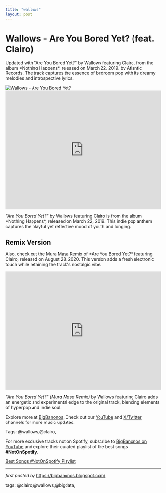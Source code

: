 ```yaml
---
title: "wallows"
layout: post
---
```

<!-- Title of the Post -->
<h1 >Wallows - Are You Bored Yet? (feat. Clairo)</h1> <!-- Introductory Text -->
<p >Updated with "Are You Bored Yet?" by Wallows featuring Clairo, from the album *Nothing Happens*, released on March 22, 2019, by Atlantic Records. The track captures the essence of bedroom pop with its dreamy melodies and introspective lyrics.</p> <!-- Featured Image -->
<div > <img src="https://i1.sndcdn.com/artworks-6geq8K2A5GxGtFm9-mJPAfA-t500x500.jpg" alt="Wallows - Are You Bored Yet?" />
</div> <!-- YouTube Video Embed -->
<div > <iframe width="100%" height="385" src="https://www.youtube.com/embed/wjbAsm48oTA" title="Wallows - Are You Bored Yet? (feat. Clairo)" frameborder="0" allow="accelerometer; autoplay; clipboard-write; encrypted-media; gyroscope; picture-in-picture; web-share" referrerpolicy="strict-origin-when-cross-origin" allowfullscreen></iframe>
</div> <!-- Song Information -->
<div > <p><em>"Are You Bored Yet?"</em> by Wallows featuring Clairo is from the album *Nothing Happens*, released on March 22, 2019. This indie pop anthem captures the playful yet reflective mood of youth and longing.</p>
</div> <!-- Remix Section -->
<h2 >Remix Version</h2>
<p >Also, check out the Mura Masa Remix of *Are You Bored Yet?* featuring Clairo, released on August 28, 2020. This version adds a fresh electronic touch while retaining the track's nostalgic vibe.</p> <!-- YouTube Video Embed for Remix -->
<div > <iframe width="100%" height="385" src="https://www.youtube.com/embed/GmQct4Yhbts" title="Wallows - Are You Bored Yet? (feat. Clairo) [Mura Masa Remix]" frameborder="0" allow="accelerometer; autoplay; clipboard-write; encrypted-media; gyroscope; picture-in-picture; web-share" referrerpolicy="strict-origin-when-cross-origin" allowfullscreen></iframe>
</div> <!-- Song Information for Remix -->
<div > <p><em>"Are You Bored Yet?" (Mura Masa Remix)</em> by Wallows featuring Clairo adds an energetic and experimental edge to the original track, blending elements of hyperpop and indie soul.</p>
</div> <!-- Footer Links -->
<div > <p>Explore more at <a href="https://bigbanonos.blogspot.com/" target="_blank">BigBanonos</a>. Check out our <a href="https://www.youtube.com/@BigBanonos" target="_blank">YouTube</a> and <a href="https://x.com/bigbanonos" target="_blank">X/Twitter</a> channels for more music updates.</p>
</div> <!-- Tags -->
<p >Tags: @wallows,@clairo,</p>


<!--Subscribe and Playlist Links-->
<div>
    <p>For more exclusive tracks not on Spotify, subscribe to <a href="https://www.youtube.com/@BigBanonos" target="_blank">BigBanonos on YouTube</a> and explore their curated playlist of the best songs <strong>#NotOnSpotify</strong>.</p>
    <p><a href="https://www.youtube.com/playlist?list=PLtuNtuTatqI0kFahUCbtbfenC_ET5O_tr" target="_blank">Best Songs #NotOnSpotify Playlist<br /></a></p></div>

<hr />

<p><em>first posted by</em> <a href="https://bigbanonos.blogspot.com/" rel="noopener" target="_new">https://bigbanonos.blogspot.com/</a></p>

<p>tags: @clairo,@wallows,@bigdata,</p>
